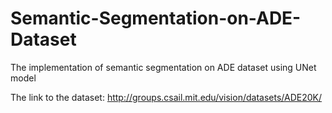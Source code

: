 # Semantic-Segmentation-on-ADE-Dataset
The implementation of semantic segmentation on ADE dataset using UNet model

The link to the dataset: http://groups.csail.mit.edu/vision/datasets/ADE20K/
